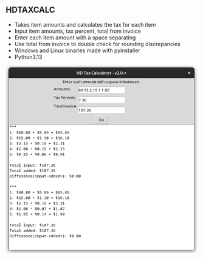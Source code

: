 ## HDTAXCALC

* Takes item amounts and calculates the tax for each item
* Input item amounts, tax percent, total from invoice
* Enter each item amount with a space separating
* Use total from invoice to double check for rounding discrepancies
* Windows and Linux binaries made with pyinstaller
* Python3.13


![Alt text](Screenshot.png?raw=true "Screenshot HDTAXCALC")